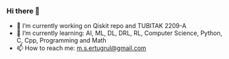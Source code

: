 ### Hi there 👋

- 🔭 I’m currently working on Qiskit repo and TUBITAK 2209-A
- 🌱 I’m currently learning: AI, ML, DL, DRL, RL, Computer Science, Python, C, Cpp, Programming and Math
- 📫 How to reach me: m.s.ertugrul@gmail.com
